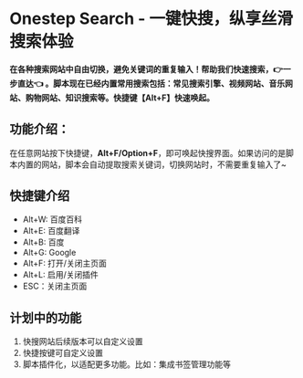 # Onestep Search - 一键快搜，纵享丝滑搜索体验

#### 在各种搜索网站中自由切换，避免关键词的重复输入！帮助我们快速搜索，👉一步直达👈 。脚本现在已经内置常用搜索包括：常见搜索引擎、视频网站、音乐网站、购物网站、知识搜索等。快捷键【Alt+F】快速唤起。

## 功能介绍：
在任意网站按下快捷键，**Alt+F/Option+F**，即可唤起快搜界面。如果访问的是脚本内置的网站，脚本会自动提取搜索关键词，切换网站时，不需要重复输入了~



## 快捷键介绍
- Alt+W: 百度百科
- Alt+E: 百度翻译
- Alt+B: 百度
- Alt+G: Google
- Alt+F: 打开/关闭主页面
- Alt+L: 启用/关闭插件
- ESC：关闭主页面

## 计划中的功能
1. 快搜网站后续版本可以自定义设置
2. 快捷按键可自定义设置
3. 脚本插件化，以适配更多功能。比如：集成书签管理功能等
